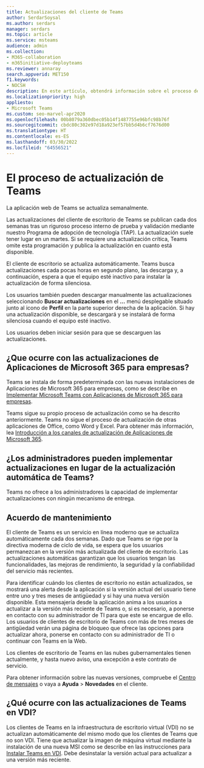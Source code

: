 ```yaml
---
title: Actualizaciones del cliente de Teams
author: SerdarSoysal
ms.author: serdars
manager: serdars
ms.topic: article
ms.service: msteams
audience: admin
ms.collection:
- M365-collaboration
- m365initiative-deployteams
ms.reviewer: annaray
search.appverid: MET150
f1.keywords:
- NOCSH
description: En este artículo, obtendrá información sobre el proceso de actualización del cliente de escritorio de Microsoft Teams.
ms.localizationpriority: high
appliesto:
- Microsoft Teams
ms.custom: seo-marvel-apr2020
ms.openlocfilehash: 00b8079a360dbec05b14f1487755e96bfc98b76f
ms.sourcegitcommit: cbdc80c302e97d18a923ef57bb5d4b6cf7676d00
ms.translationtype: HT
ms.contentlocale: es-ES
ms.lasthandoff: 03/30/2022
ms.locfileid: "64556521"
---
```

# <a name="teams-update-process"></a>El proceso de actualización de Teams

La aplicación web de Teams se actualiza semanalmente.

Las actualizaciones del cliente de escritorio de Teams se publican cada dos semanas tras un riguroso proceso interno de prueba y validación mediante nuestro Programa de adopción de tecnología (TAP). La actualización suele tener lugar en un martes. Si se requiere una actualización crítica, Teams omite esta programación y publica la actualización en cuanto está disponible.

El cliente de escritorio se actualiza automáticamente. Teams busca actualizaciones cada pocas horas en segundo plano, las descarga y, a continuación, espera a que el equipo esté inactivo para instalar la actualización de forma silenciosa.

Los usuarios también pueden descargar manualmente las actualizaciones seleccionando **Buscar actualizaciones** en el **...** menú desplegable situado junto al icono de **Perfil** en la parte superior derecha de la aplicación. Si hay una actualización disponible, se descargará y se instalará de forma silenciosa cuando el equipo esté inactivo.

Los usuarios deben iniciar sesión para que se descarguen las actualizaciones.

## <a name="what-about-updates-to-microsoft-365-apps-for-enterprise"></a>¿Que ocurre con las actualizaciones de Aplicaciones de Microsoft 365 para empresas?

Teams se instala de forma predeterminada con las nuevas instalaciones de Aplicaciones de Microsoft 365 para empresas, como se describe en [Implementar Microsoft Teams con Aplicaciones de Microsoft 365 para empresas](/DeployOffice/teams-install).

Teams sigue su propio proceso de actualización como se ha descrito anteriormente. Teams no sigue el proceso de actualización de otras aplicaciones de Office, como Word y Excel. Para obtener más información, lea [Introducción a los canales de actualización de Aplicaciones de Microsoft 365](/DeployOffice/overview-update-channels).

## <a name="can-admins-deploy-updates-instead-of-teams-auto-updating"></a>¿Los administradores pueden implementar actualizaciones en lugar de la actualización automática de Teams?

Teams no ofrece a los administradores la capacidad de implementar actualizaciones con ningún mecanismo de entrega.

## <a name="servicing-agreement"></a>Acuerdo de mantenimiento

El cliente de Teams es un servicio en línea moderno que se actualiza automáticamente cada dos semanas. Dado que Teams se rige por la directiva moderna de ciclo de vida, se espera que los usuarios permanezcan en la versión más actualizada del cliente de escritorio. Las actualizaciones automáticas garantizan que los usuarios tengan las funcionalidades, las mejoras de rendimiento, la seguridad y la confiabilidad del servicio más recientes.

Para identificar cuándo los clientes de escritorio no están actualizados, se mostrará una alerta desde la aplicación si la versión actual del usuario tiene entre uno y tres meses de antigüedad y si hay una nueva versión disponible. Esta mensajería desde la aplicación anima a los usuarios a actualizar a la versión más reciente de Teams o, si es necesario, a ponerse en contacto con su administrador de TI para que este se encargue de ello. Los usuarios de clientes de escritorio de Teams con más de tres meses de antigüedad verán una página de bloqueo que ofrece las opciones para actualizar ahora, ponerse en contacto con su administrador de TI o continuar con Teams en la Web.

Los clientes de escritorio de Teams en las nubes gubernamentales tienen actualmente, y hasta nuevo aviso, una excepción a este contrato de servicio.

Para obtener información sobre las nuevas versiones, compruebe el [Centro de mensajes](https://admin.microsoft.com/AdminPortal/Home#/MessageCenter) o vaya a **Ayuda** > **Novedades** en el cliente.

## <a name="what-about-updates-to-teams-on-vdi"></a>¿Qué ocurre con las actualizaciones de Teams en VDI?

Los clientes de Teams en la infraestructura de escritorio virtual (VDI) no se actualizan automáticamente del mismo modo que los clientes de Teams que no son VDI. Tiene que actualizar la imagen de máquina virtual mediante la instalación de una nueva MSI como se describe en las instrucciones para [Instalar Teams en VDI](teams-for-vdi.md). Debe desinstalar la versión actual para actualizar a una versión más reciente.
